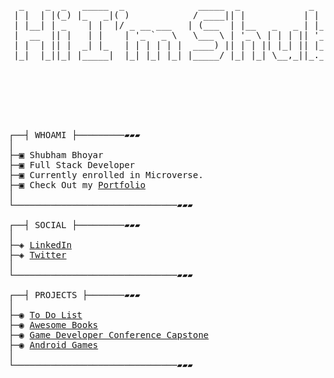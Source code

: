 <pre>

  _    _  _   _____  _              _____  _             _      _                       
 | |  | |(_) |_   _|( )            / ____|| |           | |    | |                      
 | |__| | _    | |  |/ _ __ ___   | (___  | |__   _   _ | |__  | |__    __ _  _ __ ___  
 |  __  || |   | |    | '_ ` _ \   \___ \ | '_ \ | | | || '_ \ | '_ \  / _` || '_ ` _ \ 
 | |  | || |  _| |_   | | | | | |  ____) || | | || |_| || |_) || | | || (_| || | | | | |
 |_|  |_||_| |_____|  |_| |_| |_| |_____/ |_| |_| \__,_||_.__/ |_| |_| \__,_||_| |_| |_|
                                                                                        
                                                                                        





┌──┤ WHOAMI ├─────────▰▰▰
│
├─▣ Shubham Bhoyar
├─▣ Full Stack Developer
├─▣ Currently enrolled in Microverse.
├─▣ Check Out my <a href="https://shubhambhoyar077.github.io/portfolio/">Portfolio</a>
│
└───────────────────────────────▰▰▰

┌──┤ SOCIAL ├─────────▰▰▰
│
├─◈ <a href="https://www.linkedin.com/in/shubham-bhoyar-3337091a7/">LinkedIn</a>
├─◈ <a href="https://twitter.com/ShubhamBhoya7">Twitter</a>
│
└───────────────────────────────▰▰▰

┌──┤ PROJECTS ├───────▰▰▰
│
├─◉ <a href="https://shubhambhoyar077.github.io/to-do-list/dist/">To Do List</a>
├─◉ <a href="https://shubhambhoyar077.github.io/awesome-book/">Awesome Books</a>
├─◉ <a href="https://shubhambhoyar077.github.io/gdc_capstone/">Game Developer Conference Capstone</a>
├─◉ <a href="https://play.google.com/store/apps/dev?id=5528223517988168440">Android Games</a>
│
└───────────────────────────────▰▰▰
</pre>
